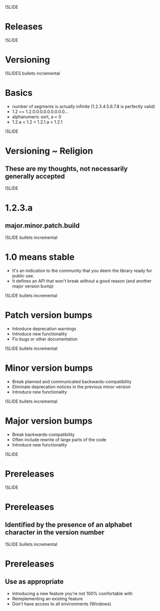 !SLIDE
# Releases

!SLIDE
# Versioning

!SLIDES bullets incremental
# Basics
* number of segments is actually infinite (1.2.3.4.5.6.7.8 is perfectly valid)
* 1.2 == 1.2.0.0.0.0.0.0.0.0.0...
* alphanumeric sort, a < 0
* 1.2.a < 1.2 < 1.2.1.a < 1.2.1

!SLIDE
# Versioning ~ Religion
## These are my thoughts, not necessarily generally accepted

!SLIDE
# 1.2.3.a
## major.minor.patch.build

!SLIDE bullets incremental
# 1.0 means stable
* It's an indication to the community that you deem the library ready for public use.
* It defines an API that won't break without a good reason (and another major version bump)

!SLIDE bullets incremental
# Patch version bumps
* Introduce deprecation warnings
* Introduce new functionality
* Fix bugs or other documentation

!SLIDE bullets incremental
# Minor version bumps 
* Break planned and communicated backwards-compatibility
* Eliminate deprecation notices in the previous minor version
* Introduce new functionality

!SLIDE bullets incremental
# Major version bumps 
* Break backwards-compatibility
* Often include rewrite of large parts of the code
* Introduce new functionality

!SLIDE
# Prereleases

!SLIDE
# Prereleases
## Identified by the presence of an alphabet character in the version number

!SLIDE bullets incremental
# Prereleases
## Use as appropriate
* Introducing a new feature you're not 100% comfortable with
* Reimplementing an existing feature
* Don't have access to all environments (Windows)

